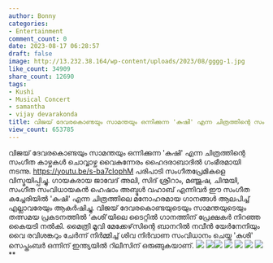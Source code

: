 ```yaml
---
author: Bonny
categories:
- Entertainment
comment_count: 0
date: 2023-08-17 06:28:57
draft: false
image: http://13.232.38.164/wp-content/uploads/2023/08/gggg-1.jpg
like_count: 34909
share_count: 12690
tags:
- Kushi
- Musical Concert
- samantha
- vijay devarakonda
title: വിജയ് ദേവരകൊണ്ടയും സാമന്തയും ഒന്നിക്കുന്ന 'കുഷി' എന്ന ചിത്രത്തിന്റെ സംഗീത കാഴ്ചകൾ
view_count: 653785
---
```


വിജയ് ദേവരകൊണ്ടയും സാമന്തയും ഒന്നിക്കുന്ന 'കുഷി' എന്ന ചിത്രത്തിന്റെ സംഗീത കാഴ്ചകൾ ചൊവ്വാഴ്ച വൈകുന്നേരം ഹൈദരാബാദിൽ ഗംഭീരമായി നടന്നു. https://youtu.be/s-ba7cIophM പരിപാടി സംഗീതപ്രേമികളെ വിസ്മയിപ്പിച്ചു. ഗായകരായ ജാവേദ് അലി, സിദ് ശ്രീറാം, മഞ്ജുഷ, ചിന്മയി, സംഗീത സംവിധായകൻ ഹെഷാം അബ്ദുൾ വഹാബ് എന്നിവർ ഈ സംഗീത കച്ചേരിയിൽ 'കുഷി' എന്ന ചിത്രത്തിലെ മനോഹരമായ ഗാനങ്ങൾ ആലപിച്ച് എല്ലാവരേയും ആകർഷിച്ചു. [](http://13.232.38.164/wp-content/uploads/2023/08/gggg-3.jpg)വിജയ് ദേവരകൊണ്ടയുടെയും സാമന്തയുടെയും തത്സമയ പ്രകടനത്തിൽ ‘കുശി’യിലെ ടൈറ്റിൽ ഗാനത്തിന് പ്രേക്ഷകർ നിറഞ്ഞ കൈയടി നൽകി. മൈത്രി മൂവി മേക്കേഴ്‌സിന്റെ ബാനറിൽ നവീൻ യേർനേനിയും വൈ രവിശങ്കറും ചേർന്ന് നിർമ്മിച്ച് ശിവ നിർവാണ സംവിധാനം ചെയ്ത 'കുശി' സെപ്തംബർ ഒന്നിന് ഇന്ത്യയിൽ റിലീസിന് ഒരുങ്ങുകയാണ്. [![](http://13.232.38.164/wp-content/uploads/2023/08/gggg-1.jpg)](http://13.232.38.164/wp-content/uploads/2023/08/gggg-1.jpg) [![](http://13.232.38.164/wp-content/uploads/2023/08/gggg-2.jpg)](http://13.232.38.164/wp-content/uploads/2023/08/gggg-2.jpg)[![](http://13.232.38.164/wp-content/uploads/2023/08/gggg-4-683x1024.jpg)](http://13.232.38.164/wp-content/uploads/2023/08/gggg-4.jpg) [![](http://13.232.38.164/wp-content/uploads/2023/08/gggg-5-1024x683.jpg)](http://13.232.38.164/wp-content/uploads/2023/08/gggg-5.jpg) [![](http://13.232.38.164/wp-content/uploads/2023/08/gggg-6.jpg)](http://13.232.38.164/wp-content/uploads/2023/08/gggg-6.jpg) [![](http://13.232.38.164/wp-content/uploads/2023/08/gggg-7.jpg)](http://13.232.38.164/wp-content/uploads/2023/08/gggg-7.jpg) [![](http://13.232.38.164/wp-content/uploads/2023/08/gggg-8-1024x683.jpg)](http://13.232.38.164/wp-content/uploads/2023/08/gggg-8.jpg) **